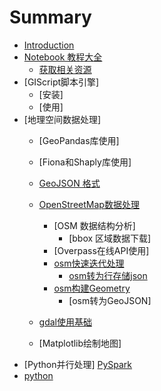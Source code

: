 # Summary

* [Introduction](README.md)
* [Notebook 教程大全](git_list.md)
    * [获取相关资源](git_get.md)
* [GIScript脚本引擎]
    * [安装]
    * [使用]
* [地理空间数据处理]
    * [GeoPandas库使用]
    * [Fiona和Shaply库使用]
    * [GeoJSON 格式](http://geojson.org/)
    * [OpenStreetMap数据处理](doc/osm.md)
        * [OSM 数据结构分析]
            * [bbox 区域数据下载]
        * [Overpass在线API使用]
        * [osm快速迭代处理](doc/osm2feature.md)
            * [osm转为行存储json](doc/osm2json.md)
        * [osm构建Geometry](git_get.ipynb)
            * [osm转为GeoJSON]
    * [gdal使用基础](doc/gdal.md)
    
    * [Matplotlib绘制地图]
* [Python并行处理]
    [PySpark](doc/spark.md)
* [python](doc/pystart_catalog.md)

